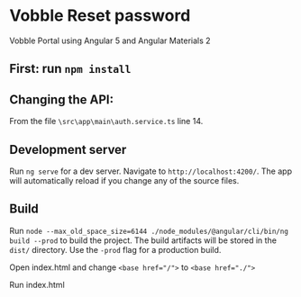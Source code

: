 # Vobble Reset password

Vobble Portal using Angular 5 and Angular Materials 2

## First: run `npm install`

## Changing the API:

From the file  `\src\app\main\auth.service.ts`  line 14.


## Development server

Run `ng serve` for a dev server. Navigate to `http://localhost:4200/`. The app will automatically reload if you change any of the source files.


## Build

Run `node --max_old_space_size=6144 ./node_modules/@angular/cli/bin/ng build --prod` to build the project. The build artifacts will be stored in the `dist/` directory. Use the `-prod` flag for a production build.

Open index.html and change `<base href="/">` to `<base href="./">`

Run index.html
